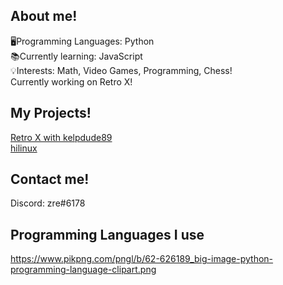 ## About me!
🖥️Programming Languages: Python
<br/>
📚Currently learning: JavaScript
<br/>
💡Interests: Math, Video Games, Programming, Chess!
<br/>
Currently working on Retro X!
<br/>


## My Projects!
<a href="https://github.com/HiPap/retro-x-webhookspammer">Retro X with kelpdude89 </a>
<br/>
<a href="https://github.com/HiPap/hilinux">hilinux </a>
<br/>

## Contact me!
Discord: zre#6178
<br/>

## Programming Languages I use
https://www.pikpng.com/pngl/b/62-626189_big-image-python-programming-language-clipart.png
<br/>

 
<br/>
